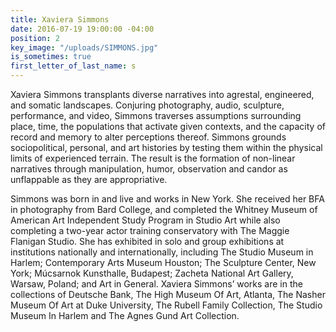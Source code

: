 ```yaml
---
title: Xaviera Simmons
date: 2016-07-19 19:00:00 -04:00
position: 2
key_image: "/uploads/SIMMONS.jpg"
is_sometimes: true
first_letter_of_last_name: s
---
```


Xaviera Simmons transplants diverse narratives into agrestal, engineered, and somatic landscapes. Conjuring photography, audio, sculpture, performance, and video, Simmons traverses assumptions surrounding place, time, the populations that activate given contexts, and the capacity of record and memory to alter perceptions thereof. Simmons grounds sociopolitical, personal, and art histories by testing them within the physical limits of experienced terrain. The result is the formation of non-linear narratives through manipulation, humor, observation and candor as unflappable as they are appropriative.
  
Simmons was born in and live and works in New York. She received her BFA in photography from Bard College, and completed the Whitney Museum of American Art Independent Study Program in Studio Art while also completing a two-year actor training conservatory with The Maggie Flanigan Studio. She has exhibited in solo and group exhibitions at institutions nationally and internationally, including The Studio Museum in Harlem; Contemporary Arts Museum Houston; The Sculpture Center, New York; Múcsarnok Kunsthalle, Budapest; Zacheta National Art Gallery, Warsaw, Poland; and Art in General. Xaviera Simmons’ works are in the collections of Deutsche Bank, The High Museum Of Art, Atlanta, The Nasher Museum Of Art at Duke University, The Rubell Family Collection, The Studio Museum In Harlem and The Agnes Gund Art Collection.
